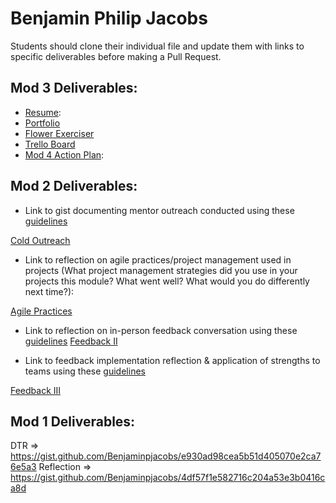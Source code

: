 # Benjamin Philip Jacobs

Students should clone their individual file and update them with links to specific deliverables before making a Pull Request.

## Mod 3 Deliverables:

* [Resume](https://resume.creddle.io/resume/ap27jzm1wid): 
* [Portfolio](https://www.turing.io/alumni/ben-jacobs)
* [Flower Exerciser](https://gist.github.com/Benjaminpjacobs/97d864f29f018e573250063a1d8aba50) 
* [Trello Board](https://trello.com/b/BBaPWNvR/turing-job-search)
* [Mod 4 Action Plan](https://gist.github.com/Benjaminpjacobs/c97491900964bcf85c78530676f1a237):

## Mod 2 Deliverables:
* Link to gist documenting mentor outreach conducted using these [guidelines](https://github.com/turingschool/career-development-curriculum/blob/master/module_two/cold_outreach_i_guidelines.md)

[Cold Outreach](https://gist.github.com/Benjaminpjacobs/2f05b09bcf1f67a371c0ea365424d655)

* Link to reflection on agile practices/project management used in projects (What project management strategies did you use in your projects this module? What went well? What would you do differently next time?):

[Agile Practices](https://gist.github.com/Benjaminpjacobs/724265869dcba814063c79be13df8688)

* Link to reflection on in-person feedback conversation using these [guidelines](https://github.com/turingschool/career-development-curriculum/blob/master/module_two/feedback_conversation_reflection_guidelines.md)
[Feedback II](https://gist.github.com/Benjaminpjacobs/f4f49009511011401d6aec8454c8bb6c)

* Link to feedback implementation reflection & application of strengths to teams using these [guidelines](https://github.com/turingschool/career-development-curriculum/blob/master/module_two/feedback_implementation_strengths_reflection.md)

[Feedback III](https://gist.github.com/Benjaminpjacobs/7cc2adceda47ff4f2dc8bf4799a0956c)


## Mod 1 Deliverables:
DTR => https://gist.github.com/Benjaminpjacobs/e930ad98cea5b51d405070e2ca76e5a3
Reflection => https://gist.github.com/Benjaminpjacobs/4df57f1e582716c204a53e3b0416ca8d
